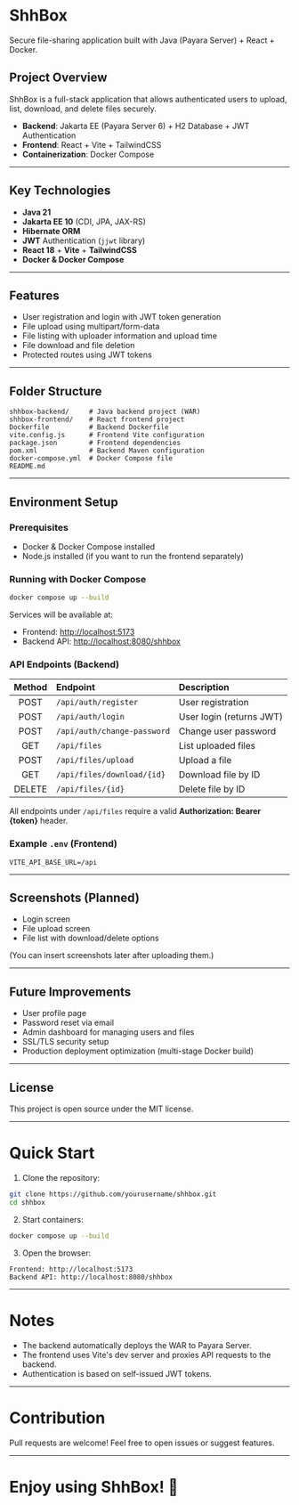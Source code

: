 
# ShhBox

Secure file-sharing application built with Java (Payara Server) + React + Docker.

## Project Overview

ShhBox is a full-stack application that allows authenticated users to upload, list, download, and delete files securely.

- **Backend**: Jakarta EE (Payara Server 6) + H2 Database + JWT Authentication
- **Frontend**: React + Vite + TailwindCSS
- **Containerization**: Docker Compose

---

## Key Technologies

- **Java 21**
- **Jakarta EE 10** (CDI, JPA, JAX-RS)
- **Hibernate ORM**
- **JWT** Authentication (`jjwt` library)
- **React 18** + **Vite** + **TailwindCSS**
- **Docker & Docker Compose**

---

## Features

- User registration and login with JWT token generation
- File upload using multipart/form-data
- File listing with uploader information and upload time
- File download and file deletion
- Protected routes using JWT tokens

---

## Folder Structure

```plaintext
shhbox-backend/     # Java backend project (WAR)
shhbox-frontend/    # React frontend project
Dockerfile          # Backend Dockerfile
vite.config.js      # Frontend Vite configuration
package.json        # Frontend dependencies
pom.xml             # Backend Maven configuration
docker-compose.yml  # Docker Compose file
README.md
```

---

## Environment Setup

### Prerequisites
- Docker & Docker Compose installed
- Node.js installed (if you want to run the frontend separately)

### Running with Docker Compose

```bash
docker compose up --build
```

Services will be available at:
- Frontend: [http://localhost:5173](http://localhost:5173)
- Backend API: [http://localhost:8080/shhbox](http://localhost:8080/shhbox)

### API Endpoints (Backend)

| Method | Endpoint                        | Description              |
|:------:|:---------------------------------|:-------------------------|
| POST   | `/api/auth/register`             | User registration        |
| POST   | `/api/auth/login`                | User login (returns JWT)  |
| POST   | `/api/auth/change-password`      | Change user password      |
| GET    | `/api/files`                     | List uploaded files       |
| POST   | `/api/files/upload`              | Upload a file             |
| GET    | `/api/files/download/{id}`       | Download file by ID       |
| DELETE | `/api/files/{id}`                | Delete file by ID         |

All endpoints under `/api/files` require a valid **Authorization: Bearer {token}** header.

### Example `.env` (Frontend)

```plaintext
VITE_API_BASE_URL=/api
```

---

## Screenshots (Planned)

- Login screen
- File upload screen
- File list with download/delete options

(You can insert screenshots later after uploading them.)

---

## Future Improvements

- User profile page
- Password reset via email
- Admin dashboard for managing users and files
- SSL/TLS security setup
- Production deployment optimization (multi-stage Docker build)

---

## License

This project is open source under the MIT license.

---

# Quick Start

1. Clone the repository:

```bash
git clone https://github.com/yourusername/shhbox.git
cd shhbox
```

2. Start containers:

```bash
docker compose up --build
```

3. Open the browser:

```plaintext
Frontend: http://localhost:5173
Backend API: http://localhost:8080/shhbox
```

---

# Notes
- The backend automatically deploys the WAR to Payara Server.
- The frontend uses Vite's dev server and proxies API requests to the backend.
- Authentication is based on self-issued JWT tokens.

---

# Contribution
Pull requests are welcome! Feel free to open issues or suggest features.

---

# Enjoy using ShhBox! 🎉
